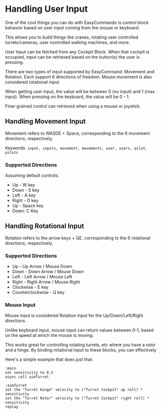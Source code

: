 ﻿# Handling User Input

One of the cool things you can do with EasyCommands is control block behavior based on user input coming from the mouse or keyboard.

This allows you to build things like cranes, rotating user controlled turrets/cameras, user controlled walking machines, and more.

User Input can be fetched from any Cockpit Block.  When that cockpit is occupied, input can be retrieved based on the button(s) the user is pressing.

There are two types of input supported by EasyCommand: Movement and Rotation.  Each support 6 directions of freedom.  Mouse movement is also considered rotational input.

When getting user input, the value will be between 0 (no input) and 1 (max input).  When pressing on the keyboard, the value will be 0 - 1.

Finer grained control can retrieved when using a mouse or joystick.

## Handling Movement Input

Movement refers to WASDE + Space, corresponding to the 6 movement directions, respectively.

Keywords: ```input, inputs, movement, movements, user, users, pilot, pilots```

### Supported Directions
Assuming default controls:
* Up - W key
* Down - S key
* Left - A key
* Right - D key
* Up - Space key
* Down: C Key

## Handling Rotational Input

Rotation refers to the arrow keys + QE, corresponding to the 6 rotational directions, respectively.

### Supported Directions
* Up - Up Arrow / Mouse Down
* Down - Down Arrow / Mouse Down
* Left - Left Arrow / Mouse Left
* Right - Right Arrow / Mouse Right
* Clockwise - E key
* Counterclockwise - Q key

### Mouse Input

Mouse input is considered Rotation input for the Up/Down/Left/Right directions.

Unlike keyboard input, mouse input can return values between 0-1, based on the speed at which the mouse is moving.

This works great for controlling rotating turrets, etc where you have a rotor and a hinge.  By binding rotational input to these blocks, you can effectively

Here's a simple example that does just that:
```
:main
set sensitivity to 0.5
async call aimTurret

:aimTurret
set the "Turret Hinge" velocity to ("Turret Cockpit" up roll) * sensitivity
set the "Turret Rotor" velocity to ("Turret Cockpit" right roll) * sensitivity
replay
```